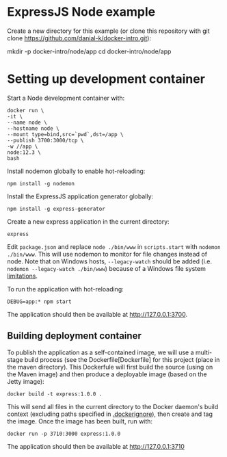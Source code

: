 # ExpressJS Node example
Create a new directory for this example (or clone this repository with git clone https://github.com/danial-k/docker-intro.git):

mkdir -p docker-intro/node/app
cd docker-intro/node/app

# Setting up development container
Start a Node development container with:
```
docker run \
-it \
--name node \
--hostname node \
--mount type=bind,src=`pwd`,dst=/app \
--publish 3700:3000/tcp \
-w //app \
node:12.3 \
bash
```

Install nodemon globally to enable hot-reloading:
```
npm install -g nodemon
```
Install the ExpressJS application generator globally:
```
npm install -g express-generator
```

Create a new express application in the current directory:
```
express
```

Edit ```package.json``` and replace ```node ./bin/www``` in ```scripts.start``` with ```nodemon ./bin/www```.  This will use nodemon to monitor for file changes instead of node.  Note that on Windows hosts, ```--legacy-watch``` should be added (i.e. ```nodemon --legacy-watch ./bin/www```) because of a Windows file system [limitations](https://github.com/remy/nodemon#application-isnt-restarting).

To run the application with hot-reloading:
```
DEBUG=app:* npm start
```

The application should then be available at http://127.0.0.1:3700.

## Building deployment container

To publish the application as a self-contained image, we will use a multi-stage build process (see the Dockerfile[Dockerfile] for this project (place in the maven directory). This Dockerfule will first build the source (using on the Maven image) and then produce a deployable image (based on the Jetty image):
```
docker build -t express:1.0.0 .
```

This will send all files in the current directory to the Docker daemon's build context (excluding paths specified in [.dockerignore](.dockerignore)), then create and tag the image. Once the image has been built, run with:
```
docker run -p 3710:3000 express:1.0.0
```
The application should then be available at http://127.0.0.1:3710
